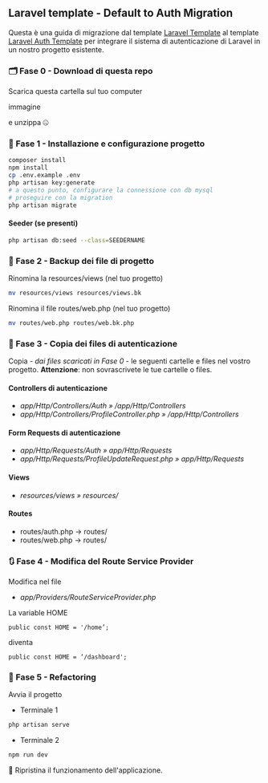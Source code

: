 ## Laravel template - Default to Auth Migration

Questa è una guida di migrazione dal template [Laravel Template](https://github.com/taniot/laravel-template) al template [Laravel Auth Template](https://github.com/taniot/laravel-auth-template) per integrare il sistema di autenticazione di Laravel in un nostro progetto esistente.

### 🗂 Fase 0 - Download di questa repo

Scarica questa cartella sul tuo computer

immagine

e unzippa 🤐

### 🏁 Fase 1 - Installazione e configurazione progetto

```bash
composer install
npm install
cp .env.example .env 
php artisan key:generate
# a questo punto, configurare la connessione con db mysql
# proseguire con la migration
php artisan migrate
```
#### Seeder (se presenti)
```bash
php artisan db:seed --class=SEEDERNAME
```

### 🎒 Fase 2 - Backup dei file di progetto

Rinomina la resources/views (nel tuo progetto)

```bash
mv resources/views resources/views.bk
```

Rinomina il file routes/web.php (nel tuo progetto)
```bash
mv routes/web.php routes/web.bk.php
```

### 🔐 Fase 3 - Copia dei files di autenticazione
Copia - *dai files scaricati in Fase 0* - le seguenti cartelle e files nel vostro progetto. **Attenzione**: non sovrascrivete le tue cartelle o files.

#### Controllers di autenticazione

- *app/Http/Controllers/Auth » /app/Http/Controllers*
- *app/Http/Controllers/ProfileController.php » /app/Http/Controllers*


#### Form Requests di autenticazione

- *app/Http/Requests/Auth » app/Http/Requests*
- *app/Http/Requests/ProfileUpdateRequest.php » app/Http/Requests*

#### Views

- *resources/views » resources/*

#### Routes

- routes/auth.php -> routes/
- routes/web.php -> routes/

### 🔃 Fase 4 - Modifica del Route Service Provider

Modifica nel file
- *app/Providers/RouteServiceProvider.php*

La variable HOME 
```
public const HOME = '/home’;
```
diventa
```
public const HOME = ‘/dashboard';
```
### 🤯 Fase 5 - Refactoring

Avvia il progetto
- Terminale 1
```bash
php artisan serve
```
- Terminale 2
```bash
npm run dev
```

💪 Ripristina il funzionamento dell'applicazione.
